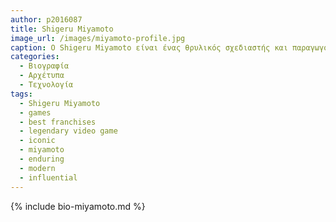 ```yaml
---
author: p2016087
title: Shigeru Miyamoto 
image_url: /images/miyamoto-profile.jpg
caption: Ο Shigeru Miyamoto είναι ένας θρυλικός σχεδιαστής και παραγωγός βιντεοπαιχνιδιών, γνωστός για τη δημιουργία μερικών από τα πιο εμβληματικά και best-seller franchise της Nintendo, όπως το Super Mario, το The Legend of Zelda και το Donkey Kong. Ξεκίνησε την καριέρα του στη Nintendo το 1977 και γρήγορα καθιερώθηκε ως ένας από τους κορυφαίους προγραμματιστές της εταιρείας.
categories:
  - Βιογραφία 
  - Αρχέτυπα 
  - Τεχνολογία
tags:
  - Shigeru Miyamoto
  - games
  - best franchises
  - legendary video game
  - iconic
  - miyamoto
  - enduring
  - modern
  - influential
---
```


{% include bio-miyamoto.md %}
